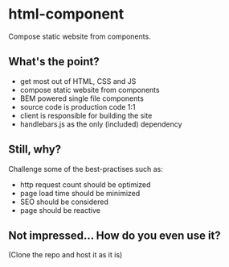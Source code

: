 # html-component
Compose static website from components.

## What's the point?
- get most out of HTML, CSS and JS
- compose static website from components
- BEM powered single file components
- source code is production code 1:1
- client is responsible for building the site
- handlebars.js as the only (included) dependency

## Still, why?
Challenge some of the best-practises such as:
- http request count should be optimized
- page load time should be minimized
- SEO should be considered
- page should be reactive

## Not impressed... How do you even use it?
(Clone the repo and host it as it is)
